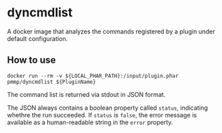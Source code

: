 # dyncmdlist
A docker image that analyzes the commands registered by a plugin under default configuration.

## How to use
```
docker run --rm -v ${LOCAL_PHAR_PATH}:/input/plugin.phar pmmp/dyncmdlist ${PluginName}
```

The command list is returned via stdout in JSON format.

The JSON always contains a boolean property called `status`,
indicating whethre the run succeeded.
If `status` is `false`,
the error message is available as a human-readable string
in the `error` property.


